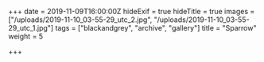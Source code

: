 +++
date = 2019-11-09T16:00:00Z
hideExif = true
hideTitle = true
images = ["/uploads/2019-11-10_03-55-29_utc_2.jpg", "/uploads/2019-11-10_03-55-29_utc_1.jpg"]
tags = ["blackandgrey", "archive", "gallery"]
title = "Sparrow"
weight = 5

+++

